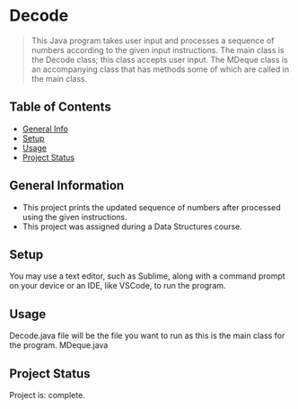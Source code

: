 # Decode
> This Java program takes user input and processes a sequence of numbers according to the given input instructions. The main class is the Decode class; this class accepts user input. The MDeque class is an accompanying class that has methods some of which are called in the main class. 

## Table of Contents
* [General Info](#general-information)
* [Setup](#setup)
* [Usage](#usage)
* [Project Status](#project-status)


## General Information
- This project prints the updated sequence of numbers after processed using the given instructions.  
- This project was assigned during a Data Structures course.

## Setup
You may use a text editor, such as Sublime, along with a command prompt on your device or an IDE, like VSCode, to run the program.

## Usage
Decode.java file will be the file you want to run as this is the main class for the program.
MDeque.java

## Project Status
Project is: complete.
